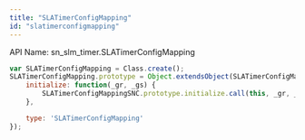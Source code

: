 ```yaml
---
title: "SLATimerConfigMapping"
id: "slatimerconfigmapping"
---
```


API Name: sn_slm_timer.SLATimerConfigMapping

```js
var SLATimerConfigMapping = Class.create();
SLATimerConfigMapping.prototype = Object.extendsObject(SLATimerConfigMappingSNC, {
	initialize: function(_gr, _gs) {
		SLATimerConfigMappingSNC.prototype.initialize.call(this, _gr, _gs);
	},

	type: 'SLATimerConfigMapping'
});
```